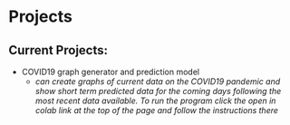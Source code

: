 # Projects

## Current Projects:
* COVID19 graph generator and prediction model
  * *can create graphs of current data on the COVID19 pandemic and show short term predicted data*
  *for the coming days following the most recent data available. To run the program click the open in colab link at the top of the page and follow the instructions there*
